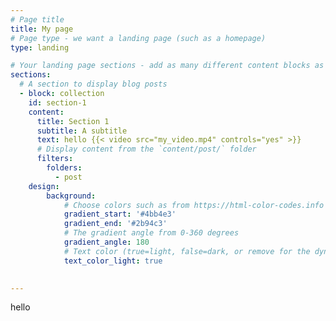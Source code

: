 ```yaml
---
# Page title
title: My page
# Page type - we want a landing page (such as a homepage)
type: landing

# Your landing page sections - add as many different content blocks as you like
sections:
  # A section to display blog posts
  - block: collection
    id: section-1
    content:
      title: Section 1
      subtitle: A subtitle
      text: hello {{< video src="my_video.mp4" controls="yes" >}}
      # Display content from the `content/post/` folder
      filters:
        folders:
          - post
    design:
        background:
            # Choose colors such as from https://html-color-codes.info
            gradient_start: '#4bb4e3'
            gradient_end: '#2b94c3'
            # The gradient angle from 0-360 degrees
            gradient_angle: 180
            # Text color (true=light, false=dark, or remove for the dynamic theme color).
            text_color_light: true

    
---
```


hello